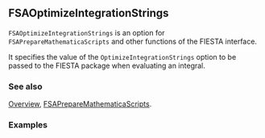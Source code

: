 ## FSAOptimizeIntegrationStrings

`FSAOptimizeIntegrationStrings` is an option for `FSAPrepareMathematicaScripts` and other functions of the FIESTA interface.

It specifies the value of the `OptimizeIntegrationStrings` option to be passed to the FIESTA package when evaluating an integral.

### See also

[Overview](Extra/FeynHelpers.md), [FSAPrepareMathematicaScripts](FSAPrepareMathematicaScripts.md).

### Examples